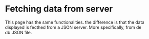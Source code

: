 # Fetching data from server

This page has the same functionalities. the difference is that the data displayed is fecthed from a JSON server. More specifically, from de db.JSON file.
